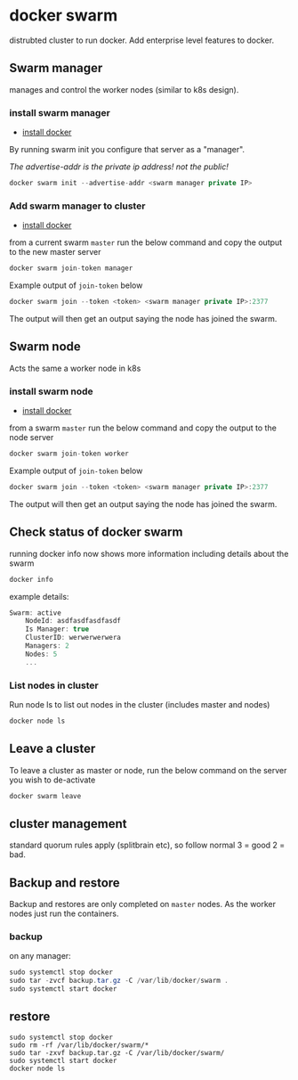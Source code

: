 # docker swarm

distrubted cluster to run docker. Add enterprise level features to docker.

## Swarm manager

manages and control the worker nodes (similar to k8s design).

### install swarm manager

- [install docker](docker-install.md)

By running swarm init you configure that server as a "manager".

*The advertise-addr is the private ip address! not the public!*

``` c#
docker swarm init --advertise-addr <swarm manager private IP>
```

### Add swarm manager to cluster

- [install docker](docker-install.md)

from a current swarm `master` run the below command and copy the output to the new master server

``` c#
docker swarm join-token manager
```

Example output of `join-token` below

``` c#
docker swarm join --token <token> <swarm manager private IP>:2377
```

The output will then get an output saying the node has joined the swarm.

## Swarm node

Acts the same a worker node in k8s

### install swarm node

- [install docker](docker-install.md)

from a swarm `master` run the below command and copy the output to the node server

``` c#
docker swarm join-token worker
```

Example output of `join-token` below

``` c#
docker swarm join --token <token> <swarm manager private IP>:2377
```

The output will then get an output saying the node has joined the swarm.

## Check status of docker swarm

running docker info now shows more information including details about the swarm

``` c#
docker info
```

example details:

``` c#
Swarm: active
    NodeId: asdfasdfasdfasdf
    Is Manager: true
    ClusterID: werwerwerwera
    Managers: 2
    Nodes: 5
    ...
```

### List nodes in cluster

Run node ls to list out nodes in the cluster (includes master and nodes)

``` c#
docker node ls
```

## Leave a cluster

To leave a cluster as master or node, run the below command on the server you wish to de-activate

``` c#
docker swarm leave
```

## cluster management

standard quorum rules apply (splitbrain etc), so follow normal 3 = good 2 = bad. 

## Backup and restore

Backup and restores are only completed on `master` nodes. As the worker nodes just run the containers. 

### backup

on any manager:

``` c#
sudo systemctl stop docker
sudo tar -zvcf backup.tar.gz -C /var/lib/docker/swarm .
sudo systemctl start docker
```

## restore

``` console
sudo systemctl stop docker
sudo rm -rf /var/lib/docker/swarm/*
sudo tar -zxvf backup.tar.gz -C /var/lib/docker/swarm/
sudo systemctl start docker
docker node ls
```
